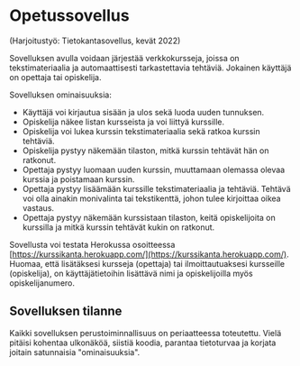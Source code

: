 # Opetussovellus
(Harjoitustyö: Tietokantasovellus, kevät 2022)

Sovelluksen avulla voidaan järjestää verkkokursseja, joissa on tekstimateriaalia ja automaattisesti tarkastettavia tehtäviä. Jokainen käyttäjä on opettaja tai opiskelija.

Sovelluksen ominaisuuksia:
* Käyttäjä voi kirjautua sisään ja ulos sekä luoda uuden tunnuksen.
* Opiskelija näkee listan kursseista ja voi liittyä kurssille.
* Opiskelija voi lukea kurssin tekstimateriaalia sekä ratkoa kurssin tehtäviä.
* Opiskelija pystyy näkemään tilaston, mitkä kurssin tehtävät hän on ratkonut.
* Opettaja pystyy luomaan uuden kurssin, muuttamaan olemassa olevaa kurssia ja poistamaan kurssin.
* Opettaja pystyy lisäämään kurssille tekstimateriaalia ja tehtäviä. Tehtävä voi olla ainakin monivalinta tai tekstikenttä, johon tulee kirjoittaa oikea vastaus.
* Opettaja pystyy näkemään kurssistaan tilaston, keitä opiskelijoita on kurssilla ja mitkä kurssin tehtävät kukin on ratkonut.

Sovellusta voi testata Herokussa osoitteessa [https://kurssikanta.herokuapp.com/](https://kurssikanta.herokuapp.com/). Huomaa, että lisätäksesi kursseja (opettaja) tai ilmoittautuaksesi kursseille (opiskelija), on käyttäjätietoihin lisättävä nimi ja opiskelijoilla myös opiskelijanumero.

## Sovelluksen tilanne
Kaikki sovelluksen perustoiminnallisuus on periaatteessa toteutettu. Vielä pitäisi kohentaa ulkonäköä, siistiä koodia, parantaa tietoturvaa ja korjata joitain satunnaisia "ominaisuuksia".
